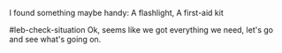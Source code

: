 I found something maybe handy:
  A flashlight,
  A first-aid kit

#leb-check-situation
Ok, seems like we got everything we need, let's go and see what's going on.
